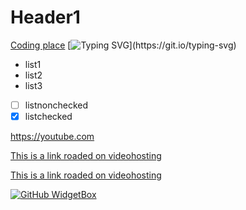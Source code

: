 # Header1

[Coding place][code]
[![Typing SVG](https://readme-typing-svg.herokuapp.com?font=Fira+Code&pause=100&multiline=true&width=650&height=150&lines=I'm+curently+learnig+UE%2C+web;I'm+interested+in+making+games%2C+smth+with+arduino;You+can+reach+me+by+mail%3A+kirill.prigozhin%40gmail.com+;and+tg%3ASealinus;It's+just+a+test+of+dynamic+text!!!!!!)](https://git.io/typing-svg)

- list1
- list2
- list3

- [ ] listnonchecked
- [x] listchecked

<https://youtube.com>


[This is a link roaded on videohosting](https://youtube.com)

[This is a link roaded on videohosting](https://youtube.com/ "Youtube")








[![GitHub WidgetBox](https://github-widgetbox.vercel.app/api/skills?languages=C++,markdown)](https://github.com/Jurredr/github-widgetbox)













[code]: https://github.com
